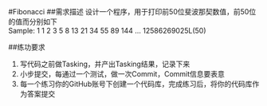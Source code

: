 #Fibonacci
##需求描述
设计一个程序，用于打印前50位斐波那契数值，前50位的值而分别如下  
Sample: 1 1 2 3 5 8 13 21 34 55 89 144 … 12586269025L(50)



##练功要求
1. 写代码之前做Tasking，并产出Tasking结果，记录下来
2. 小步提交，每通过一个测试，做一次Commit，Commit信息要表意
3. 每一个练习你的GitHub账号下创建一个代码库，完成练习后，将你的代码库作为答案提交
